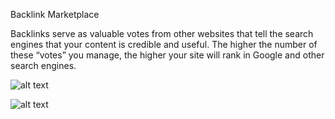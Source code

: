 Backlink Marketplace

Backlinks serve as valuable votes from other websites that tell the search engines that your content is credible and useful. 
The higher the number of these “votes” you manage, the higher your site will rank in Google and other search engines.

![alt text](https://github.com/seopub/backlink_publisher/blob/c00967bc0dcb65749c2e2bf0cf2e42de95fd7dae/img/publisher_page_tx.PNG?raw=true)

![alt text](https://github.com/seopub/backlink_publisher/blob/main/img/advertiser_tx.PNG?raw=true)
